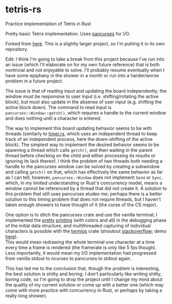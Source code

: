 # tetris-rs
Practice implementation of Tetris in Rust

Pretty basic Tetris implementation. Uses [pancurses](https://crates.io/crates/pancurses) for I/O.

Forked from [here](https://github.com/stensonowen/less_Rusty). This is a slightly larger project, so I'm putting it in its own repository. 

Edit: I think I'm going to take a break from this project because I've run into an issue (which I'll elaborate on for my own future reference) that is both nontrivial and not enjoyable to solve. I'll probably resume eventually when I have some epiphany in the shower in a month or run into a harder/worse problem in a future project.

The issue is that of reading input and updating the board independently; the window must be responsive to user input (i.e. shifting/rotating the active block), but must also update in the absense of user input (e.g. shifting the active block down). 
The command to read input is `pancurses::Window::getch()`, which requires a handle to the current window and does nothing until a character is entered. 

The way to implement this board updating behavior seems to be with threads (similarly to [timer.rs](src/timer.rs), which uses an independent thread to keep track of an independent process, here the down-shifting of the active block).
The simplest way to implement the desired behavior seems to be spawning a thread which calls `getch()`, and then waiting in the parent thread before checking on the child and either processing its results or ignoring its lack thereof. 
I think the problem of two threads both needing a handle to the pancurses window can be solved by creating a subwindow and calling `getch()` on that, which has effectively the same behavior as far as I can tell; however, `pancurses::Window` does not implement `Send` or `Sync`, which, in my limited understanding or Rust's concurrency model, means a window cannot be referenced by a thread that did not create it.
A solution to this problem that still uses pancurses eludes me; perhaps there is a better solution to this timing problem that does not require threads, but I haven't taken enough showers to have thought of it (the curse of the CS major).

One option is to ditch the pancurses crate and use the vanilla terminal; I implemented the [pretty](src/board/mod.rs#L28) [printing](src/board/block/cell.rs#L109) (with colors and all) in the debugging phase of the initial data structure, and multithreaded capturing of individual characters is possible with the [termios](https://crates.io/crates/termios) crate (shoutout [stackoverflow](http://stackoverflow.com/a/37416107/6463216); demo [here](src/termios_PoC.rs)).  
This would mean redrawing the whole terminal one character at a time every time a frame is rendered (the framerate is only like 5 fps though). Less importantly, it would mean my I/O implementation had progressed from vanilla stdout to ncurses to pancurses to stdout again. 

This has led me to the conclusion that, though the problem is interesting, the best solution is shitty and boring. 
I don't particularly like writing shitty, boring code, so I'm going to drop the project until I change my mind about the quality of my current solution or come up with a better one (which may come with more practice with concurrency in Rust, or perhaps by taking a really long shower).

